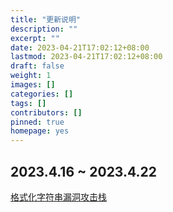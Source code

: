 ```yaml
---
title: "更新说明"
description: ""
excerpt: ""
date: 2023-04-21T17:02:12+08:00
lastmod: 2023-04-21T17:02:12+08:00
draft: false
weight: 1
images: []
categories: []
tags: []
contributors: []
pinned: true
homepage: yes
---
```


## 2023.4.16 ~ 2023.4.22

[格式化字符串漏洞攻击栈](../../docs/exploit/formatstring/格式化字符串漏洞/)
